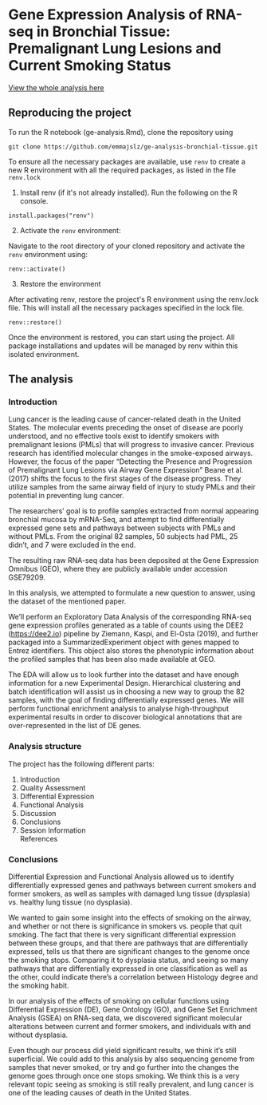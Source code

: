 # Gene Expression Analysis of RNA-seq in Bronchial Tissue: Premalignant Lung Lesions and Current Smoking Status

[View the whole analysis here](https://emmajslz.github.io/ge-analysis-bronchial-tissue/ge-analysis.html)

## Reproducing the project

To run the R notebook (ge-analysis.Rmd), clone the repository using

```
git clone https://github.com/emmajslz/ge-analysis-bronchial-tissue.git
```

To ensure all the necessary packages are available, use `renv` to create a new R environment with all the required packages, as listed in the file `renv.lock`

1. Install renv (if it's not already installed). Run the following on the R console.

```
install.packages("renv")
```

2. Activate the `renv` environment:

Navigate to the root directory of your cloned repository and activate the `renv` environment using:

```
renv::activate()
```

3. Restore the environment

After activating renv, restore the project's R environment using the renv.lock file.
This will install all the necessary packages specified in the lock file.

```
renv::restore()
```

Once the environment is restored, you can start using the project.
All package installations and updates will be managed by renv within this isolated environment.

## The analysis

### Introduction

Lung cancer is the leading cause of cancer-related death in the United States. The molecular events preceding the onset of disease are poorly understood, and no effective tools exist to identify smokers with premalignant lesions (PMLs) that will progress to invasive cancer. Previous research has identified molecular changes in the smoke-exposed airways. However, the focus of the paper “Detecting the Presence and Progression of Premalignant Lung Lesions via Airway Gene Expression” Beane et al. (2017) shifts the focus to the first stages of the disease progress. They utilize samples from the same airway field of injury to study PMLs and their potential in preventing lung cancer.

The researchers’ goal is to profile samples extracted from normal appearing bronchial mucosa by mRNA-Seq, and attempt to find differentially expressed gene sets and pathways between subjects with PMLs and without PMLs. From the original 82 samples, 50 subjects had PML, 25 didn’t, and 7 were excluded in the end.

The resulting raw RNA-seq data has been deposited at the Gene Expression Omnibus (GEO), where they are publicly available under accession GSE79209.

In this analysis, we attempted to formulate a new question to answer, using the dataset of the mentioned paper.

We’ll perform an Exploratory Data Analysis of the corresponding RNA-seq gene expression profiles generated as a table of counts using the DEE2 (https://dee2.io) pipeline by Ziemann, Kaspi, and El-Osta (2019), and further packaged into a SummarizedExperiment object with genes mapped to Entrez identifiers. This object also stores the phenotypic information about the profiled samples that has been also made available at GEO.

The EDA will allow us to look further into the dataset and have enough information for a new Experimental Design. Hierarchical clustering and batch identification will assist us in choosing a new way to group the 82 samples, with the goal of finding differentially expressed genes. We will perform functional enrichment analysis to analyse high-throughput experimental results in order to discover biological annotations that are over-represented in the list of DE genes.

### Analysis structure

The project has the following different parts:

1. Introduction
2. Quality Assessment
3. Differential Expression
4. Functional Analysis
5. Discussion
6. Conclusions
7. Session Information<br>
References

### Conclusions

Differential Expression and Functional Analysis allowed us to identify differentially expressed genes and pathways between current smokers and former smokers, as well as samples with damaged lung tissue (dysplasia) vs. healthy lung tissue (no dysplasia).

We wanted to gain some insight into the effects of smoking on the airway, and whether or not there is significance in smokers vs. people that quit smoking. The fact that there is very significant differential expression between these groups, and that there are pathways that are differentially expressed, tells us that there are significant changes to the genome once the smoking stops. Comparing it to dysplasia status, and seeing so many pathways that are differentially expressed in one classification as well as the other, could indicate there’s a correlation between Histology degree and the smoking habit.

In our analysis of the effects of smoking on cellular functions using Differential Expression (DE), Gene Ontology (GO), and Gene Set Enrichment Analysis (GSEA) on RNA-seq data, we discovered significant molecular alterations between current and former smokers, and individuals with and without dysplasia.

Even though our process did yield significant results, we think it’s still superficial. We could add to this analysis by also sequencing genome from samples that never smoked, or try and go further into the changes the genome goes through once one stops smoking. We think this is a very relevant topic seeing as smoking is still really prevalent, and lung cancer is one of the leading causes of death in the United States.


